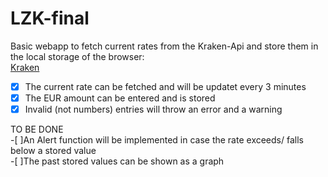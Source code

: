 # LZK-final

Basic webapp to fetch current rates from the Kraken-Api and store them in the local storage of the browser:  
<a href="https://api.kraken.com/0/public/Ticker?pair=XBTEUR">Kraken</a>  
-[x] The current rate can be fetched and will be updatet every 3 minutes  
-[x] The EUR amount can be entered and is stored  
-[x] Invalid (not numbers) entries will throw an error and a warning  

TO BE DONE  
-[ ]An Alert function will be implemented in case the rate exceeds/ falls below a stored value  
-[ ]The past stored values can be shown as a graph  
